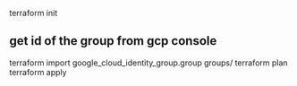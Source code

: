 terraform init
## get id of the group from gcp console ##
terraform import google_cloud_identity_group.group groups/<group-id>
terraform plan
terraform apply